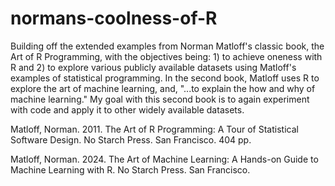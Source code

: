 # normans-coolness-of-R

Building off the extended examples from Norman Matloff's classic book, the Art of R Programming, with the objectives being: 1) to achieve oneness with R and 2) to explore various publicly available datasets using Matloff's examples of statistical programming. In the second book, Matloff uses R to explore the art of machine learning, and, "...to explain the how and why of machine learning." My goal with this second book is to again experiment with code and apply it to other widely available datasets.

Matloff, Norman. 2011. The Art of R Programming: A Tour of Statistical 
Software Design. No Starch Press. San Francisco. 404 pp.

Matloff, Norman. 2024. The Art of Machine Learning: A Hands-on Guide to Machine Learning with R. No Starch Press. San Francisco.

